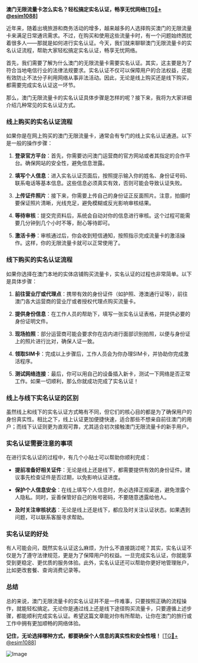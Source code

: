 **澳门无限流量卡怎么实名？轻松搞定实名认证，畅享无忧网络[[TG💪+ @esim1088](https://t.me/s/esim1088)]**

近年来，随着出境旅游和商务活动的增多，越来越多的人选择购买澳门的无限流量卡来满足日常通讯需求。不过，在购买和使用这些流量卡时，有一个问题始终困扰着很多人——那就是如何进行实名认证。今天，我们就来聊聊澳门无限流量卡的实名认证流程，帮助大家轻松搞定实名认证，畅享无忧网络。

首先，我们需要了解为什么澳门的无限流量卡需要实名认证。其实，这主要是为了符合当地电信行业的法律法规要求。实名认证不仅可以保障用户的合法权益，还能有效防止不法分子利用网络从事非法活动。因此，无论是线上购买还是线下购买，都需要完成实名认证这一环节。

那么，澳门无限流量卡的实名认证具体步骤是怎样的呢？接下来，我将为大家详细介绍几种常见的实名认证方式。

### **线上购买的实名认证流程**

如果你是在网上购买的澳门无限流量卡，通常会有专门的线上实名认证通道。以下是一般的操作步骤：

1. **登录官方平台**：首先，你需要访问澳门运营商的官方网站或者其指定的合作平台。确保网站的安全性，避免信息泄露。
   
2. **填写个人信息**：进入实名认证页面后，按照提示输入你的姓名、身份证号码、联系电话等基本信息。这些信息必须真实有效，否则可能会导致认证失败。

3. **上传证件照片**：接下来，你需要上传自己的身份证正反面照片。注意，拍摄时要保证照片清晰，光线充足，避免模糊或反光影响审核结果。

4. **等待审核**：提交完资料后，系统会自动对你的信息进行审核。这个过程可能需要几分钟到几个小时不等，耐心等待即可。

5. **激活卡券**：审核通过后，你会收到短信通知，按照指示完成流量卡的激活操作。这样，你的无限流量卡就可以正常使用了。

### **线下购买的实名认证流程**

如果你选择在澳门本地的实体店铺购买流量卡，实名认证的过程也非常简单。以下是具体步骤：

1. **前往营业厅或代理点**：携带有效的身份证件（如护照、港澳通行证等），前往澳门各大运营商的营业厅或者授权代理点购买流量卡。

2. **提供身份信息**：在工作人员的帮助下，填写一张实名认证表格，并提供必要的身份证明文件。

3. **现场拍照**：部分运营商可能会要求你在店内进行面部识别拍照，以便与身份证上的照片进行比对，确保人证一致。

4. **领取SIM卡**：完成以上步骤后，工作人员会为你办理SIM卡，并协助你完成激活程序。

5. **测试网络连接**：最后，你可以用自己的设备插入新卡，测试一下网络是否正常工作。如果一切顺利，那么你就成功完成了实名认证！

### **线上与线下实名认证的区别**

虽然线上和线下的实名认证方式略有不同，但它们的核心目的都是为了确保用户的身份真实性。相比之下，线上认证更加便捷快速，适合那些不想亲自前往澳门的用户；而线下认证则更为直观可靠，尤其适合初次接触澳门无限流量卡的新手用户。

### **实名认证需要注意的事项**

在进行实名认证的过程中，有几个小贴士可以帮助你顺利完成：

- **提前准备好相关证件**：无论是线上还是线下，都需要提供有效的身份证件。建议事先检查证件是否过期，以免影响认证进度。
  
- **保护个人信息安全**：在线上填写个人信息时，务必选择正规渠道，避免泄露个人隐私。同时，妥善保管好自己的账号密码，不要随意透露给他人。

- **及时关注审核状态**：无论是线上还是线下，都应及时关注认证状态。如果遇到问题，可以联系客服寻求帮助。

### **实名认证的好处**

有人可能会问，既然实名认证这么麻烦，为什么不直接跳过呢？其实，实名认证不仅是为了遵守法律规范，更是为了保障用户的权益。一旦完成实名认证，你就能享受到更稳定、更优质的服务体验。此外，实名认证还可以帮助你更好地管理账户，比如更改套餐、查询消费记录等。

### **总结**

总的来说，澳门无限流量卡的实名认证并不是一件难事，只要按照正确的流程操作，就能轻松搞定。无论你是通过线上还是线下途径购买流量卡，只要遵循上述步骤，都能顺利完成实名认证。希望这篇文章能对你有所帮助，让你在澳门的旅行或工作中拥有更加顺畅的网络体验。

**记住，无论选择哪种方式，都要确保个人信息的真实性和安全性哦！** [[TG💪+ @esim1088](https://t.me/s/esim1088)]

![Image](https://i.postimg.cc/4NQfJmqS/Snipaste-2025-05-13-00-14-12.png)